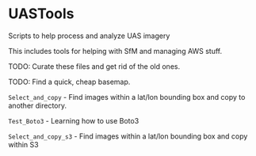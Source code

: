 # UASTools
Scripts to help process and analyze UAS imagery

This includes tools for helping with SfM and managing AWS stuff.

TODO: Curate these files and get rid of the old ones.

TODO: Find a quick, cheap basemap.

`Select_and_copy` - Find images within a lat/lon bounding box and copy to another directory.

`Test_Boto3` - Learning how to use Boto3

`Select_and_copy_s3` - Find images within a lat/lon bounding box and copy within S3

